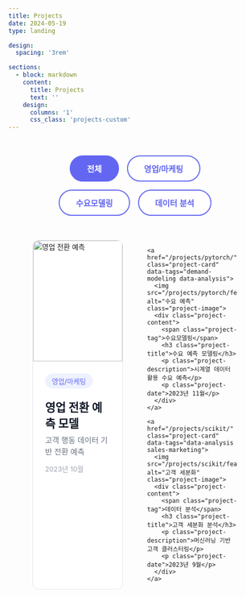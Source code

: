 ```yaml
---
title: Projects
date: 2024-05-19
type: landing

design:
  spacing: '3rem'

sections:
  - block: markdown
    content:
      title: Projects
      text: ''
    design:
      columns: '1'
      css_class: 'projects-custom'
---
```


<style>
.projects-custom {
  max-width: 100% !important;
  padding: 0 !important;
}

.filter-buttons {
  display: flex;
  gap: 1rem;
  justify-content: center;
  margin: 3rem 0;
  flex-wrap: wrap;
}

.filter-btn {
  padding: 0.75rem 2rem;
  background: white;
  border: 2px solid #6366f1;
  border-radius: 50px;
  color: #6366f1;
  cursor: pointer;
  font-weight: 600;
  transition: all 0.3s ease;
  font-size: 1rem;
}

.filter-btn:hover {
  background: #eef2ff;
  transform: translateY(-2px);
}

.filter-btn.active {
  background: #6366f1;
  color: white;
}

.projects-container {
  max-width: 1600px;
  margin: 0 auto;
  padding: 0 3rem;
}

.projects-grid {
  display: grid;
  grid-template-columns: repeat(3, 1fr);
  gap: 3rem;
  margin-top: 3rem;
}

.project-card {
  border: 1px solid #e5e7eb;
  border-radius: 12px;
  overflow: hidden;
  transition: all 0.3s ease;
  background: white;
  cursor: pointer;
  text-decoration: none;
  color: inherit;
  display: block;
}

.project-card:hover {
  transform: translateY(-5px);
  box-shadow: 0 10px 30px rgba(0,0,0,0.1);
}

.project-card.hidden {
  display: none;
}

.project-image {
  width: 100%;
  height: 240px;
  object-fit: cover;
}

.project-content {
  padding: 1.5rem;
}

.project-tag {
  display: inline-block;
  padding: 0.3rem 0.85rem;
  background: #eef2ff;
  color: #6366f1;
  border-radius: 50px;
  font-size: 0.85rem;
  margin-bottom: 0.75rem;
  font-weight: 500;
}

.project-title {
  font-size: 1.4rem;
  font-weight: 700;
  margin: 0.5rem 0;
  color: #111827;
}

.project-description {
  color: #6b7280;
  margin: 0.5rem 0;
  font-size: 0.95rem;
  line-height: 1.5;
}

.project-date {
  color: #9ca3af;
  font-size: 0.85rem;
  margin-top: 0.75rem;
}

@media (max-width: 1024px) {
  .projects-grid {
    grid-template-columns: repeat(2, 1fr);
  }
}

@media (max-width: 640px) {
  .projects-grid {
    grid-template-columns: 1fr;
  }
  .projects-container {
    padding: 0 1.5rem;
  }
}
</style>

<div class="projects-container">
  <div class="filter-buttons">
    <button class="filter-btn active" onclick="filterProjects('all')">전체</button>
    <button class="filter-btn" onclick="filterProjects('sales-marketing')">영업/마케팅</button>
    <button class="filter-btn" onclick="filterProjects('demand-modeling')">수요모델링</button>
    <button class="filter-btn" onclick="filterProjects('data-analysis')">데이터 분석</button>
  </div>
  
  <div class="projects-grid" id="projectsGrid">
    <a href="/projects/pandas/" class="project-card" data-tags="sales-marketing data-analysis">
      <img src="/projects/pandas/featured.png" alt="영업 전환 예측" class="project-image">
      <div class="project-content">
        <span class="project-tag">영업/마케팅</span>
        <h3 class="project-title">영업 전환 예측 모델</h3>
        <p class="project-description">고객 행동 데이터 기반 전환 예측</p>
        <p class="project-date">2023년 10월</p>
      </div>
    </a>
    
    <a href="/projects/pytorch/" class="project-card" data-tags="demand-modeling data-analysis">
      <img src="/projects/pytorch/featured.png" alt="수요 예측" class="project-image">
      <div class="project-content">
        <span class="project-tag">수요모델링</span>
        <h3 class="project-title">수요 예측 모델링</h3>
        <p class="project-description">시계열 데이터 활용 수요 예측</p>
        <p class="project-date">2023년 11월</p>
      </div>
    </a>
    
    <a href="/projects/scikit/" class="project-card" data-tags="data-analysis sales-marketing">
      <img src="/projects/scikit/featured.png" alt="고객 세분화" class="project-image">
      <div class="project-content">
        <span class="project-tag">데이터 분석</span>
        <h3 class="project-title">고객 세분화 분석</h3>
        <p class="project-description">머신러닝 기반 고객 클러스터링</p>
        <p class="project-date">2023년 9월</p>
      </div>
    </a>
  </div>
</div>

<script>
function filterProjects(category) {
  document.querySelectorAll('.filter-btn').forEach(btn => {
    btn.classList.remove('active');
  });
  
  event.target.classList.add('active');
  
  const cards = document.querySelectorAll('.project-card');
  
  cards.forEach(card => {
    if (category === 'all') {
      card.classList.remove('hidden');
    } else {
      const tags = card.getAttribute('data-tags');
      if (tags.includes(category)) {
        card.classList.remove('hidden');
      } else {
        card.classList.add('hidden');
      }
    }
  });
}
</script>
